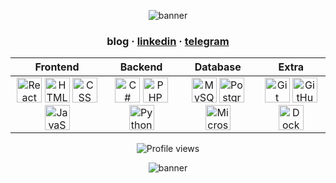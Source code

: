 <!-- Top banner (fire style GIF or any other background) -->
<p align="center">
  <img src="https://iili.io/dBau4ZN.gif" alt="banner" />
</p>

<h3 align="center">blog · <a href="https://www.linkedin.com/in/theaxmedovv/">linkedin</a> · <a href="https://t.me/theaxmedovv">telegram</a></h3>

<!-- Tech stack table -->
<table align="center">
  <thead>
    <tr>
      <th>Frontend</th>
      <th>Backend</th>
      <th>Database</th>
      <th>Extra</th>
    </tr>
  </thead>
  <tbody align="center">
    <tr>
      <td>
        <img src="https://cdn.jsdelivr.net/gh/devicons/devicon/icons/react/react-original.svg" height="40" title="React" />
        <img src="https://cdn.jsdelivr.net/gh/devicons/devicon/icons/html5/html5-original.svg" height="40" title="HTML" />
        <img src="https://cdn.jsdelivr.net/gh/devicons/devicon/icons/css3/css3-original.svg" height="40" title="CSS" />
        <img src="https://cdn.jsdelivr.net/gh/devicons/devicon/icons/javascript/javascript-original.svg" height="40" title="JavaScript" />
      </td>
      <td>
        <img src="https://cdn.jsdelivr.net/gh/devicons/devicon/icons/csharp/csharp-original.svg" height="40" title="C#" />
        <img src="https://cdn.jsdelivr.net/gh/devicons/devicon/icons/php/php-original.svg" height="40" title="PHP" />
        <img src="https://cdn.jsdelivr.net/gh/devicons/devicon/icons/python/python-original.svg" height="40" title="Python" />
      </td>
      <td>
        <img src="https://cdn.jsdelivr.net/gh/devicons/devicon/icons/mysql/mysql-original.svg" height="40" title="MySQL" />
        <img src="https://cdn.jsdelivr.net/gh/devicons/devicon/icons/postgresql/postgresql-original.svg" height="40" title="PostgreSQL" />
        <img src="https://img.icons8.com/external-flat-juicy-fish/60/000000/external-sql-coding-and-development-flat-flat-juicy-fish.png" height="40" title="Microsoft SQL Server"/>
      </td>
      <td>
        <img src="https://cdn.jsdelivr.net/gh/devicons/devicon/icons/git/git-original.svg" height="40" title="Git" />
        <img src="https://cdn.jsdelivr.net/gh/devicons/devicon/icons/github/github-original.svg" height="40" title="GitHub" />
        <img src="https://cdn.jsdelivr.net/gh/devicons/devicon/icons/docker/docker-original.svg" height="40" title="Docker" />
      </td>
    </tr>
  </tbody>
</table>

<!-- View counter -->
<p align="center">
  <img src="https://komarev.com/ghpvc/?username=theaxmedovv&color=orange" alt="Profile views"/>
</p>

<!-- Bottom banner -->
<p align="center">
  <img src="https://iili.io/dBau4ZN.gif" alt="banner" />
</p>
